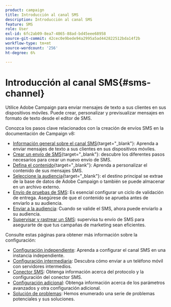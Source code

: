 ```yaml
---
product: campaign
title: Introducción al canal SMS
description: Introducción al canal SMS
feature: SMS
role: User
exl-id: 6fc2ab09-8ea7-4865-88ad-bd45eee68958
source-git-commit: 42cec0e9bede94a2995a5ad442822512bda14f2b
workflow-type: tm+mt
source-wordcount: '256'
ht-degree: 6%

---
```


# Introducción al canal SMS{#sms-channel}

Utilice Adobe Campaign para enviar mensajes de texto a sus clientes en sus dispositivos móviles. Puede crear, personalizar y previsualizar mensajes en formato de texto desde el editor de SMS.

Conozca los pasos clave relacionados con la creación de envíos SMS en la documentación de Campaign v8:

* [Información general sobre el canal SMS](https://experienceleague.adobe.com/docs/campaign/campaign-v8/send/sms/sms.html?lang=es){target="_blank"}: Aprenda a enviar mensajes de texto a sus clientes en sus dispositivos móviles.
* [Crear un envío de SMS](https://experienceleague.adobe.com/docs/campaign/campaign-v8/send/sms/create-sms/create-sms.html?lang=es){target="_blank"}: descubre los diferentes pasos necesarios para crear un nuevo envío de SMS.
* [Defina el contenido](https://experienceleague.adobe.com/docs/campaign/campaign-v8/send/sms/create-sms/sms-content.html?lang=es){target="_blank"}: Aprenda a personalizar el contenido de sus mensajes SMS.
* [Seleccione la audiencia](https://experienceleague.adobe.com/docs/campaign/campaign-v8/send/sms/create-sms/sms-audience.html?lang=es){target="_blank"}: el destino principal se extrae de la base de datos de Adobe Campaign o también se puede almacenar en un archivo externo.
* [Envío de pruebas de SMS](https://experienceleague.adobe.com/docs/campaign/campaign-v8/send/sms/validate-sms/sms-proofs.html?lang=es): Es esencial configurar un ciclo de validación de entrega. Asegúrese de que el contenido se aprueba antes de enviarlo a su audiencia.
* [Enviar a la audiencia](https://experienceleague.adobe.com/docs/campaign/campaign-v8/send/sms/validate-sms/sms-send.html?lang=es): Cuando se valide el SMS, ahora puede enviarlo a su audiencia.
* [Supervisar y rastrear un SMS](https://experienceleague.adobe.com/docs/campaign/campaign-v8/send/sms/sms-monitor.html?lang=es): supervisa tu envío de SMS para asegurarte de que tus campañas de marketing sean eficientes.

Consulte estas páginas para obtener más información sobre la configuración:

* [Configuración independiente](sms-set-up.md): Aprenda a configurar el canal SMS en una instancia independiente.
* [Configuración intermediaria](sms-set-up-mid.md): Descubra cómo enviar a un teléfono móvil con servidores intermedios.
* [Conector SMS](sms-protocol.md): Obtenga información acerca del protocolo y la configuración del conector SMS.
* [Configuración adicional](sms-send.md): Obtenga información acerca de los parámetros avanzados y otra configuración adicional.
* [Solución de problemas](troubleshooting-sms.md): Hemos enumerado una serie de problemas potenciales y sus soluciones.

<!--
Use Adobe Campaign to send personalized SMS messages.

Before starting sending SMS:

* Make sure recipient profiles contain at least a mobile phone in their profile.
* Learn more about the Adobe Campaign [Delivery best practices](delivery-best-practices.md).

The key steps to send a SMS are as follows:

* [Configure the SMS channel](sms-set-up.md)
* [Create a SMS delivery](sms-create.md)
* [Define the audience](sms-create.md#selecting-the-target-population)
* [Define the SMS content](sms-create.md#defining-the-sms-content)
* [Send, monitor and track SMS](sms-send.md)
* [Troubleshoot](troubleshooting-sms.md)

In addition, you need to be familiar with SMS protocol and settings. Walk through the connection set up between Adobe Campaign and a SMPP provider in [this document](sms-protocol.md)

For global information on how to create a delivery, refer to [this section](steps-about-delivery-creation-steps.md).

>[!NOTE]
>
>Adobe Campaign also lets you submit notifications on mobile terminals, via its **Adobe Campaign Mobile App Channel (NMAC)** option. 
> 
>For more on this, refer to the [Get started with mobile app channel](about-mobile-app-channel.md) section.
-->